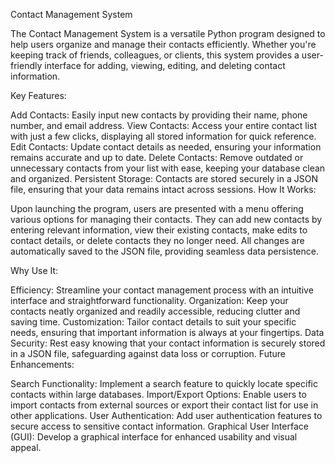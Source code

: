 Contact Management System

The Contact Management System is a versatile Python program designed to help users organize and manage their contacts efficiently. Whether you're keeping track of friends, colleagues, or clients, this system provides a user-friendly interface for adding, viewing, editing, and deleting contact information.

Key Features:

Add Contacts: Easily input new contacts by providing their name, phone number, and email address.
View Contacts: Access your entire contact list with just a few clicks, displaying all stored information for quick reference.
Edit Contacts: Update contact details as needed, ensuring your information remains accurate and up to date.
Delete Contacts: Remove outdated or unnecessary contacts from your list with ease, keeping your database clean and organized.
Persistent Storage: Contacts are stored securely in a JSON file, ensuring that your data remains intact across sessions.
How It Works:

Upon launching the program, users are presented with a menu offering various options for managing their contacts. They can add new contacts by entering relevant information, view their existing contacts, make edits to contact details, or delete contacts they no longer need. All changes are automatically saved to the JSON file, providing seamless data persistence.

Why Use It:

Efficiency: Streamline your contact management process with an intuitive interface and straightforward functionality.
Organization: Keep your contacts neatly organized and readily accessible, reducing clutter and saving time.
Customization: Tailor contact details to suit your specific needs, ensuring that important information is always at your fingertips.
Data Security: Rest easy knowing that your contact information is securely stored in a JSON file, safeguarding against data loss or corruption.
Future Enhancements:

Search Functionality: Implement a search feature to quickly locate specific contacts within large databases.
Import/Export Options: Enable users to import contacts from external sources or export their contact list for use in other applications.
User Authentication: Add user authentication features to secure access to sensitive contact information.
Graphical User Interface (GUI): Develop a graphical interface for enhanced usability and visual appeal.
